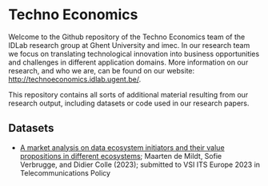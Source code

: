 # Techno Economics

Welcome to the Github repository of the Techno Economics team of the IDLab research group at Ghent University and imec. In our research team we focus on translating technological innovation into business opportunities and challenges in different application domains. More information on our research, and who we are, can be found on our website: http://technoeconomics.idlab.ugent.be/.

This repository contains all sorts of additional material resulting from our research output, including datasets or code used in our research papers.

## Datasets
- [A market analysis on data ecosystem initiators and their value propositions in different ecosystems](https://github.com/TechnoEconomics/DataEcosystemMarketAnalysis); Maarten de Mildt, Sofie Verbrugge, and Didier Colle (2023); submitted to VSI ITS Europe 2023 in Telecommunications Policy
